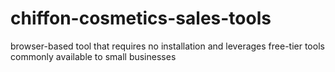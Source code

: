 # chiffon-cosmetics-sales-tools
browser-based tool that requires no installation and leverages free-tier tools commonly available to small businesses
